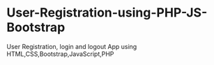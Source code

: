 # User-Registration-using-PHP-JS-Bootstrap
User Registration, login and logout App using HTML,CSS,Bootstrap,JavaScript,PHP
